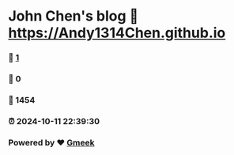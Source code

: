 # John Chen's blog :link: https://Andy1314Chen.github.io 
### :page_facing_up: [1](https://Andy1314Chen.github.io/tag.html) 
### :speech_balloon: 0 
### :hibiscus: 1454 
### :alarm_clock: 2024-10-11 22:39:30 
### Powered by :heart: [Gmeek](https://github.com/Meekdai/Gmeek)
